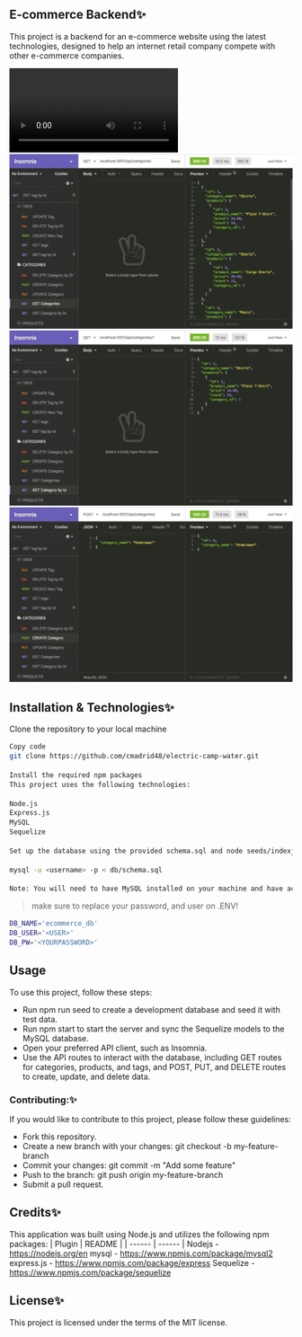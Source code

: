 ## E-commerce Backend✨

This project is a backend for an e-commerce website using the latest technologies, designed to help an internet retail company compete with other e-commerce companies.

![video](./Assets/Untitled_%20Mar%2023%2C%202023%209_22%20PM.webm)
![screenshot](./Assets/13-orm-homework-demo-01.gif)
![screenshot](./Assets/13-orm-homework-demo-02.gif)
![screenshot](./Assets/13-orm-homework-demo-03.gif)

## Installation & Technologies✨

Clone the repository to your local machine

```sh
Copy code
git clone https://github.com/cmadrid48/electric-camp-water.git

Install the required npm packages
This project uses the following technologies:

Node.js
Express.js
MySQL
Sequelize

Set up the database using the provided schema.sql and node seeds/indexjs

mysql -u <username> -p < db/schema.sql

Note: You will need to have MySQL installed on your machine and have access to a MySQL server in order to set up the database.
```

> make sure to replace your password, and user on .ENV!

```sh
DB_NAME='ecommerce_db'
DB_USER='<USER>'
DB_PW='<YOURPASSWORD>'
```

## Usage

To use this project, follow these steps:

- Run npm run seed to create a development database and seed it with test data.
- Run npm start to start the server and sync the Sequelize models to the MySQL database.
- Open your preferred API client, such as Insomnia.
- Use the API routes to interact with the database, including GET routes for categories, products, and tags, and POST, PUT, and DELETE routes to create, update, and delete data.

### Contributing:✨

If you would like to contribute to this project, please follow these guidelines:

- Fork this repository.
- Create a new branch with your changes: git checkout -b my-feature-branch
- Commit your changes: git commit -m "Add some feature"
- Push to the branch: git push origin my-feature-branch
- Submit a pull request.

## Credits✨

This application was built using Node.js and utilizes the following npm packages:
| Plugin | README |
| ------ | ------ |
Nodejs - https://nodejs.org/en
mysql - https://www.npmjs.com/package/mysql2
express.js - https://www.npmjs.com/package/express
Sequelize - https://www.npmjs.com/package/sequelize

## License✨

This project is licensed under the terms of the MIT license.
